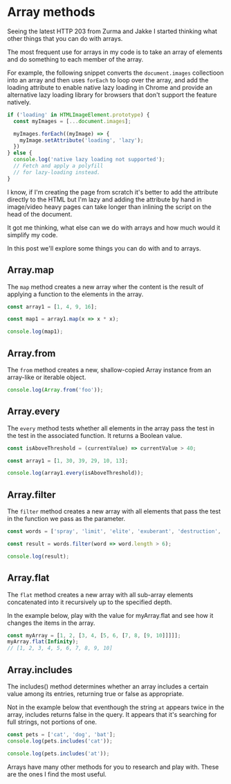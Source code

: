 # Array methods

Seeing the latest HTTP 203 from Zurma and Jakke I started thinking what other things that you can do with arrays.

The most frequent use for arrays in my code is to take an array of elements and do something to each member of the array.

For example, the following snippet converts the `document.images` collectioon into an array and then uses `forEach` to loop over the array, and add the loading attribute to enable native lazy loading in Chrome and provide an alternative lazy loading library for browsers that don't support the feature natively.

```js
if ('loading' in HTMLImageElement.prototype) {
  const myImages = [...document.images];

  myImages.forEach((myImage) => {
    myImage.setAttribute('loading', 'lazy');
  })
} else {
  console.log('native lazy loading not supported');
  // Fetch and apply a polyfill
  // for lazy-loading instead.
}
```

I know, if I'm creating the page from scratch it's better to add the attribute directly to the HTML but I'm lazy and adding the attribute by hand in image/video heavy pages can take longer than inlining the script on the head of the document.

It got me thinking, what else can we do with arrays and how much would it simplify my code.

In this post we'll explore some things you can do with and to arrays.

## Array.map

The `map` method creates a new array wher the content is the result of applying a function to the elements in the array.

```js
const array1 = [1, 4, 9, 16];

const map1 = array1.map(x => x * x);

console.log(map1);
```

## Array.from

The `from` method creates a new, shallow-copied Array instance from an array-like or iterable object.

```js
console.log(Array.from('foo'));
```

## Array.every

The `every` method tests whether all elements in the array pass the test in the test in the associated function. It returns a Boolean value.

```js
const isAboveThreshold = (currentValue) => currentValue > 40;

const array1 = [1, 30, 39, 29, 10, 13];

console.log(array1.every(isAboveThreshold));
```

## Array.filter

The `filter` method creates a new array with all elements that pass the test in the  function we pass as the  parameter.

```js
const words = ['spray', 'limit', 'elite', 'exuberant', 'destruction', 'present'];

const result = words.filter(word => word.length > 6);

console.log(result);
```

## Array.flat

The `flat` method creates a new array with all sub-array elements concatenated into it recursively up to the specified depth.

In the example below, play with the value for myArray.flat and see how it changes the items in the array.

```js
const myArray = [1, 2, [3, 4, [5, 6, [7, 8, [9, 10]]]]];
myArray.flat(Infinity);
// [1, 2, 3, 4, 5, 6, 7, 8, 9, 10]
```

## Array.includes

The includes() method determines whether an array includes a certain value among its entries, returning true or false as appropriate.

Not in the example below that eventhough the string `at` appears twice in the array, includes returns false in the query. It appears that it's searching for full strings, not portions of one.

```js
const pets = ['cat', 'dog', 'bat'];
console.log(pets.includes('cat'));

console.log(pets.includes('at'));
```

Arrays have many other methods for you to research and play with. These are the ones I find the most useful.
